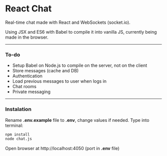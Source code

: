 # React Chat

Real-time chat made with React and WebSockets (socket.io).

Using JSX and ES6 with Babel to compile it into vanilla JS, currently being made in the browser.
***
### To-do
* Setup Babel on Node.js to compile on the server, not on the client
* Store messages (cache and DB)
* Authentication
* Load previous messages to user when logs in
* Chat rooms
* Private messaging
***
### Instalation
Rename **.env.example** file to **.env**, change values if needed.
Type into terminal:
```sh
npm install
node chat.js
```
Open browser at http://localhost:4050 (port in **.env** file)
